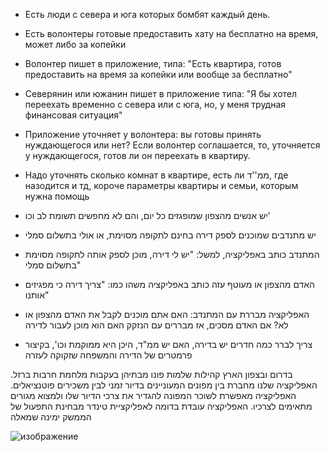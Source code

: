 - Есть люди с севера и юга которых бомбят каждый день.
- Есть волонтеры готовые предоставить хату на бесплатно на время, может либо за копейки
- Волонтер пишет в приложение, типа: "Есть квартира, готов предоставить на время за копейки или вообще за бесплатно"
- Северянин или южанин пишет в приложение типа: "Я бы хотел переехать временно с севера или с юга, но, у меня трудная финансовая ситуация"
- Приложение уточняет у волонтера: вы готовы принять нуждающегося или нет? Если волонтер соглашается, то, уточняется у нуждающегося, готов ли он переехать в квартиру.
- Надо уточнять сколько комнат в квартире, есть ли ממ''ד, где назодится и тд, короче параметры квартиры и семьи, которым нужна помощь


- יש אנשים מהצפון שמופגזים כל יום, והם לא מחפשים תשומת לב וכו'
- יש מתנדבים שמוכנים לספק דירה בחינם לתקופה מסוימת, או אולי בתשלום סמלי
- המתנדב כותב באפליקציה, למשל: "יש לי דירה, מוכן לספק אותה לתקופה מסוימת בתשלום סמלי"
- האדם מהצפון או מעוטף עזה כותב באפליקציה משהו כמו: "צריך דירה כי מפגיזים אותנו"
- האפליקציה מבררת עם המתנדב: האם אתם מוכנים לקבל את האדם מהצפון או לא? אם האדם מסכים, אז מבררים עם הנזקק האם הוא מוכן לעבור לדירה
- צריך לברר כמה חדרים יש בדירה, האם יש ממ"ד, היכן היא ממוקמת וכו', בקיצור פרמטרים של הדירה והמשפחה שזקוקה לעזרה


בדרום ובצפון הארץ קהילות שלמות פונו מבתיהן בעקבות מלחמת חרבות ברזל.
האפליקציה שלנו מחברת בין מפונים המעוניינים בדיור זמני לבין משכירים פוטנציאלים.
האפליקציה מאפשרת לשוכר המפונה להגדיר את צרכי הדיור שלו ולמצוא מגורים מתאימים לצרכיו.
האפליקציה עובדת בדומה לאפליקציית טינדר מבחינת התפעול של הממשק ימינה שמאלה


![изображение](https://github.com/user-attachments/assets/e2f667a2-dd7a-4912-9bc9-8c634e188fd6)
